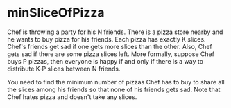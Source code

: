 # minSliceOfPizza

Chef is throwing a party for his N friends. There is a pizza store nearby and he wants to buy pizza for his friends. Each pizza has exactly K slices. Chef's friends get sad if one gets more slices than the other. Also, Chef gets sad if there are some pizza slices left. More formally, suppose Chef buys P pizzas, then everyone is happy if and only if there is a way to distribute K⋅P slices between N friends.


You need to find the minimum number of pizzas Chef has to buy to share all the slices among his friends so that none of his friends gets sad. Note that Chef hates pizza and doesn't take any slices.
